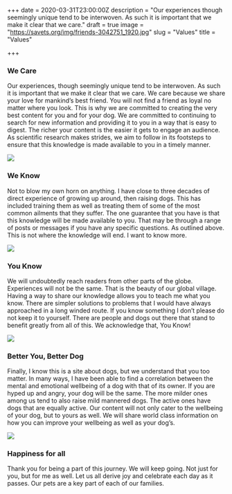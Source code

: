 +++
date = 2020-03-31T23:00:00Z
description = "Our experiences though seemingly unique tend to be interwoven. As such it is important that we make it clear that we care."
draft = true
image = "https://savets.org/img/friends-3042751_1920.jpg"
slug = "Values"
title = "Values"

+++
### We Care

Our experiences, though seemingly unique tend to be interwoven. As such it is important that we make it clear that we care. We care because we share your love for mankind’s best friend. You will not find a friend as loyal no matter where you look. This is why we are committed to creating the very best content for you and for your dog. We are committed to continuing to search for new information and providing it to you in a way that is easy to digest. The richer your content is the easier it gets to engage an audience. As scientific research makes strides, we aim to follow in its footsteps to ensure that this knowledge is made available to you in a timely manner.

![](https://savets.org/img/friends-3042751_1920.jpg)

### We Know

Not to blow my own horn on anything. I have close to three decades of direct experience of growing up around, then raising dogs. This has included training them as well as treating them of some of the most common ailments that they suffer. The one guarantee that you have is that this knowledge will be made available to you. That may be through a range of posts or messages if you have any specific questions. As outlined above. This is not where the knowledge will end. I want to know more.

![](https://savets.org/img/men-2425121_1920.jpg)

### You Know

We will undoubtedly reach readers from other parts of the globe. Experiences will not be the same. That is the beauty of our global village. Having a way to share our knowledge allows you to teach me what you know. There are simpler solutions to problems that I would have always approached in a long winded route. If you know something I don’t please do not keep it to yourself. There are people and dogs out there that stand to benefit greatly from all of this. We acknowledge that, You Know!

![](https://savets.org/img/dog-4504013_1280.jpg)

### Better You, Better Dog

Finally, I know this is a site about dogs, but we understand that you too matter. In many ways, I have been able to find a correlation between the mental and emotional wellbeing of a dog with that of its owner. If you are hyped up and angry, your dog will be the same. The more milder ones among us tend to also raise mild mannered dogs. The active ones have dogs that are equally active. Our content will not only cater to the wellbeing of your dog, but to yours as well. We will share world class information on how you can improve your wellbeing as well as your dog’s.

![](https://savets.org/img/dog-190056_640.jpg)

### Happiness for all

Thank you for being a part of this journey. We will keep going. Not just for you, but for me as well. Let us all derive joy and celebrate each day as it passes. Our pets are a key part of each of our families.